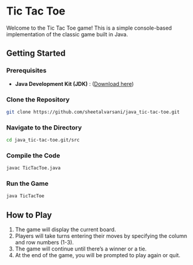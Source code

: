 # Tic Tac Toe

Welcome to the Tic Tac Toe game! This is a simple console-based implementation of the classic game built in Java.

## Getting Started

### Prerequisites

- **Java Development Kit (JDK)** : ([Download here](https://www.oracle.com/java/technologies/downloads/))


### Clone the Repository

```bash
git clone https://github.com/sheetalvarsani/java_tic-tac-toe.git
```

### Navigate to the Directory

```bash
cd java_tic-tac-toe.git/src
```

### Compile the Code

```bash
javac TicTacToe.java
```

### Run the Game

```bash
java TicTacToe
```

## How to Play

1. The game will display the current board.
2. Players will take turns entering their moves by specifying the column and row numbers (1-3).
3. The game will continue until there’s a winner or a tie.
4. At the end of the game, you will be prompted to play again or quit.
